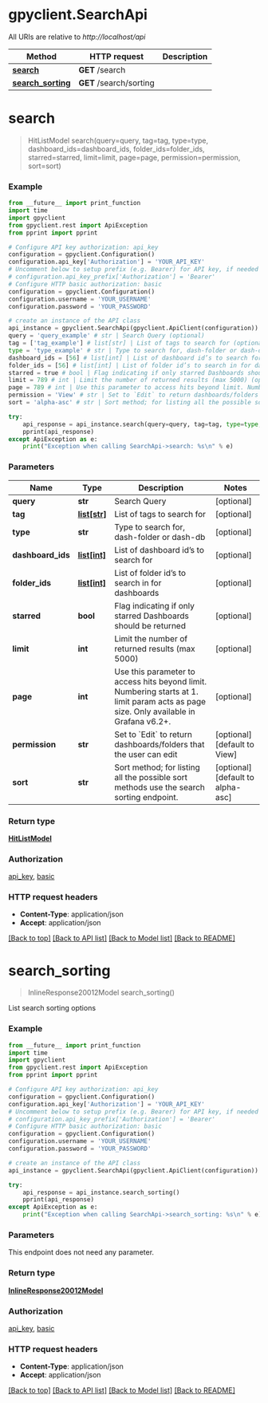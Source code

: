 # gpyclient.SearchApi

All URIs are relative to *http://localhost/api*

Method | HTTP request | Description
------------- | ------------- | -------------
[**search**](SearchApi.md#search) | **GET** /search | 
[**search_sorting**](SearchApi.md#search_sorting) | **GET** /search/sorting | 


# **search**
> HitListModel search(query=query, tag=tag, type=type, dashboard_ids=dashboard_ids, folder_ids=folder_ids, starred=starred, limit=limit, page=page, permission=permission, sort=sort)



### Example
```python
from __future__ import print_function
import time
import gpyclient
from gpyclient.rest import ApiException
from pprint import pprint

# Configure API key authorization: api_key
configuration = gpyclient.Configuration()
configuration.api_key['Authorization'] = 'YOUR_API_KEY'
# Uncomment below to setup prefix (e.g. Bearer) for API key, if needed
# configuration.api_key_prefix['Authorization'] = 'Bearer'
# Configure HTTP basic authorization: basic
configuration = gpyclient.Configuration()
configuration.username = 'YOUR_USERNAME'
configuration.password = 'YOUR_PASSWORD'

# create an instance of the API class
api_instance = gpyclient.SearchApi(gpyclient.ApiClient(configuration))
query = 'query_example' # str | Search Query (optional)
tag = ['tag_example'] # list[str] | List of tags to search for (optional)
type = 'type_example' # str | Type to search for, dash-folder or dash-db (optional)
dashboard_ids = [56] # list[int] | List of dashboard id’s to search for (optional)
folder_ids = [56] # list[int] | List of folder id’s to search in for dashboards (optional)
starred = true # bool | Flag indicating if only starred Dashboards should be returned (optional)
limit = 789 # int | Limit the number of returned results (max 5000) (optional)
page = 789 # int | Use this parameter to access hits beyond limit. Numbering starts at 1. limit param acts as page size. Only available in Grafana v6.2+. (optional)
permission = 'View' # str | Set to `Edit` to return dashboards/folders that the user can edit (optional) (default to View)
sort = 'alpha-asc' # str | Sort method; for listing all the possible sort methods use the search sorting endpoint. (optional) (default to alpha-asc)

try:
    api_response = api_instance.search(query=query, tag=tag, type=type, dashboard_ids=dashboard_ids, folder_ids=folder_ids, starred=starred, limit=limit, page=page, permission=permission, sort=sort)
    pprint(api_response)
except ApiException as e:
    print("Exception when calling SearchApi->search: %s\n" % e)
```

### Parameters

Name | Type | Description  | Notes
------------- | ------------- | ------------- | -------------
 **query** | **str**| Search Query | [optional] 
 **tag** | [**list[str]**](str.md)| List of tags to search for | [optional] 
 **type** | **str**| Type to search for, dash-folder or dash-db | [optional] 
 **dashboard_ids** | [**list[int]**](int.md)| List of dashboard id’s to search for | [optional] 
 **folder_ids** | [**list[int]**](int.md)| List of folder id’s to search in for dashboards | [optional] 
 **starred** | **bool**| Flag indicating if only starred Dashboards should be returned | [optional] 
 **limit** | **int**| Limit the number of returned results (max 5000) | [optional] 
 **page** | **int**| Use this parameter to access hits beyond limit. Numbering starts at 1. limit param acts as page size. Only available in Grafana v6.2+. | [optional] 
 **permission** | **str**| Set to &#x60;Edit&#x60; to return dashboards/folders that the user can edit | [optional] [default to View]
 **sort** | **str**| Sort method; for listing all the possible sort methods use the search sorting endpoint. | [optional] [default to alpha-asc]

### Return type

[**HitListModel**](HitListModel.md)

### Authorization

[api_key](../README.md#api_key), [basic](../README.md#basic)

### HTTP request headers

 - **Content-Type**: application/json
 - **Accept**: application/json

[[Back to top]](#) [[Back to API list]](../README.md#documentation-for-api-endpoints) [[Back to Model list]](../README.md#documentation-for-models) [[Back to README]](../README.md)

# **search_sorting**
> InlineResponse20012Model search_sorting()



List search sorting options

### Example
```python
from __future__ import print_function
import time
import gpyclient
from gpyclient.rest import ApiException
from pprint import pprint

# Configure API key authorization: api_key
configuration = gpyclient.Configuration()
configuration.api_key['Authorization'] = 'YOUR_API_KEY'
# Uncomment below to setup prefix (e.g. Bearer) for API key, if needed
# configuration.api_key_prefix['Authorization'] = 'Bearer'
# Configure HTTP basic authorization: basic
configuration = gpyclient.Configuration()
configuration.username = 'YOUR_USERNAME'
configuration.password = 'YOUR_PASSWORD'

# create an instance of the API class
api_instance = gpyclient.SearchApi(gpyclient.ApiClient(configuration))

try:
    api_response = api_instance.search_sorting()
    pprint(api_response)
except ApiException as e:
    print("Exception when calling SearchApi->search_sorting: %s\n" % e)
```

### Parameters
This endpoint does not need any parameter.

### Return type

[**InlineResponse20012Model**](InlineResponse20012Model.md)

### Authorization

[api_key](../README.md#api_key), [basic](../README.md#basic)

### HTTP request headers

 - **Content-Type**: application/json
 - **Accept**: application/json

[[Back to top]](#) [[Back to API list]](../README.md#documentation-for-api-endpoints) [[Back to Model list]](../README.md#documentation-for-models) [[Back to README]](../README.md)

